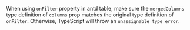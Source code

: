 When using `onFilter` property in antd table, make sure the `mergedColumns` type definition of `columns` prop matches the original type definition of `onFilter`. Otherwise, TypeScript will throw an `unassignable type error`.
